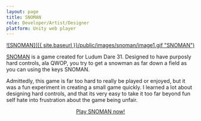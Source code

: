 ```yaml
---
layout: page
title: SNOMAN
role: Developer/Artist/Designer
platform: Unity web player
---
```


<center>
<a href="http://www.kongregate.com/games/TheCoderMonkey/snoman">![SNOMAN]({{ site.baseurl }}/public/images/snoman/image1.gif "SNOMAN")</a>
</center>
 
[SNOMAN](http://www.kongregate.com/games/TheCoderMonkey/snoman) is a game created for Ludum Dare 31. Designed to have purposly hard controls, ala QWOP, you try to get a snowman as far down a field as you can using the keys SNOMAN. 

Admittedly, this game is far too hard to really be played or enjoyed, but it was a fun experiment in creating a small game quickly. I learned a lot about designing hard controls, and that its very easy to take it too far beyond fun self hate into frustration about the game being unfair.

<center>
<a href="http://www.kongregate.com/games/TheCoderMonkey/snoman">Play SNOMAN now!</a>
</center>